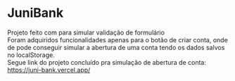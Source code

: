 # JuniBank
Projeto feito com para simular validação de formulário<br>
Foram adquiridos funcionalidades apenas para o botão de criar conta, onde de pode conseguir simular a abertura de uma conta tendo os dados salvos no localStorage.<br>
Segue link do projeto concluído pra simulação de abertura de conta: https://juni-bank.vercel.app/
